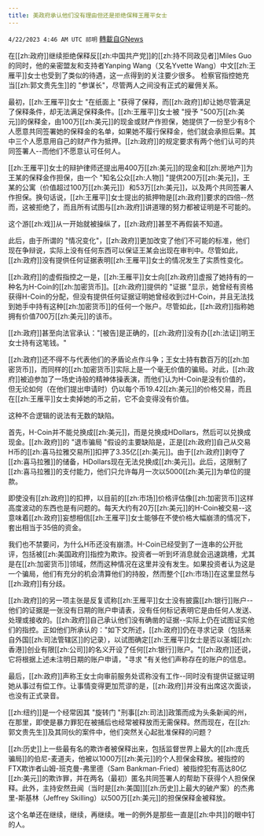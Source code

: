 ```yaml
---
title: 美政府承认他们没有理由但还是拒绝保释王雁平女士
---
```

`4/22/2023 4:46 AM UTC 祁明` [轉載自GNews](https://gnews.org/articles/1245953)

 
在[[zh:政府]]继续拒绝保释反[[zh:中国共产党]]的[[zh:持不同政见者]]Miles Guo的同时，他的亲密盟友和支持者Yanping Wang（又名Yvette Wang）中文[[zh:王雁平]]女士也受到了类似的待遇，这一点得到的关注要少很多。  检察官指控她充当[[zh:郭文贵先生]]的 "参谋长"，尽管两人之间没有正式的雇佣关系。

最初，[[zh:王雁平]]女士 "在纸面上 "获得了保释，而[[zh:政府]]却让她尽管满足了保释条件，却无法满足保释条件。[[zh:王雁平]]女士被 "授予 "500万[[zh:美元]]的保释金，由100万[[zh:美元]]的现金或财产作担保，她提供了一份至少有8个人愿意共同签署她的保释金的名单，如果她不履行保释金，他们就会承担后果。其中三个人愿意用自己的财产作为抵押。[[zh:政府]]的规定要求有两个他们认可的共同签署人--而他们不愿意认可任何人。

[[zh:王雁平]]女士的辩护律师还提出用400万[[zh:美元]]的现金和[[zh:房地产]]为王某的保释金作担保，由一个 "知名公众[[zh:人物]] "提供200万[[zh:美元]]，王某的公寓（价值超过100万[[zh:美元]]）和53万[[zh:美元]]，以及两个共同签署人作担保。换句话说，[[zh:王雁平]]女士提出的抵押物是[[zh:政府]]要求的四倍--然而，这被拒绝了，而且所有试图与[[zh:政府]]讲道理的努力都被证明是不可能的。

这个游[[zh:戏]]从一开始就被操纵了，[[zh:政府]]甚至不再假装不知道。

此后，由于所谓的 "情况变化"，[[zh:政府]]更加改变了他们不可能的标准，他们现在争辩说，实际上没有任何东西可以保证王某会出现在审判中。尽管如此，[[zh:政府]]没有提供任何证据表明[[zh:王雁平]]女士的情况发生了实质性变化。

[[zh:政府]]的虚假指控之一是，[[zh:王雁平]]女士向[[zh:政府]]虚报了她持有的一种名为H-Coin的[[zh:加密货币]]。[[zh:政府]]提供的 "证据 "显示，她曾经有资格获得H-Coin的分配，但没有提供任何证据证明她曾经收到过H-Coin，并且无法找到她手中持有这种[[zh:加密货币]]的任何一个账户。尽管如此，[[zh:政府]]指称她拥有价值700万[[zh:美元]]的该币。

[[zh:政府]]甚至向法官承认："\[被告\]是正确的，[[zh:政府]]没有办[[zh:法证]]明王女士持有这笔钱。"

[[zh:政府]]还不得不与代表他们的矛盾论点作斗争；王女士持有数百万的[[zh:加密货币]]，而同样的[[zh:加密货币]]实际上是一个毫无价值的骗局。对此，[[zh:政府]]被迫参加了一场史诗般的精神体操表演，而他们认为H-Coin是没有价值的，但无论如何（在他们提出申请时）仍以每个币19.42[[zh:美元]]的价格交易，而且在[[zh:王雁平]]女士卖掉她的币之前，它不会变得没有价值。

这种不合逻辑的说法有无数的缺陷。

首先，H-Coin并不能兑换成[[zh:美元]]，而是兑换成HDollars，然后可以兑换成现金。[[zh:政府]]的 "退市骗局 "假设的主要缺陷是，正是[[zh:政府]]自己从交易H币的[[zh:喜马拉雅交易所]]扣押了3.35亿[[zh:美元]]。由于[[zh:政府]]剥夺了[[zh:喜马拉雅]]的储备，HDollars现在无法兑换成[[zh:美元]]。此后，这限制了[[zh:喜马拉雅]]的支付能力，他们只允许每月一次以5000[[zh:美元]]为单位的提款。

  

即使没有[[zh:政府]]的扣押，以目前的[[zh:市场]]价格评估像[[zh:加密货币]]这样高度波动的东西也是有问题的。每天大约有20万[[zh:美元]]的H-Coin被交易--这意味着[[zh:政府]]妄想相信[[zh:王雁平]]女士能够在不使价格大幅崩溃的情况下，套出相当于35倍的资金。

  

我们也不禁要问，为什么H币还没有崩溃。H-Coin已经受到了一连串的公开批评，包括被[[zh:美国政府]]指控为欺诈。投资者一听到坏消息就会迅速跳槽，尤其是在[[zh:加密货币]]领域，然而这种情况在这里并没有发生。如果投资者认为这是一个骗局，他们有充分的机会清算他们的持股，然而整个[[zh:市场]]在这里显然与[[zh:政府]]有分歧。

  

[[zh:政府]]的另一项主张是反复谎称[[zh:王雁平]]女士没有披露[[zh:银行]]账户--他们的证据是一张没有日期的账户申请表，没有任何标记表明它是由任何人发送、处理或接收的。[[zh:政府]]自己承认他们没有确凿的证据--实际上仍在试图证实他们的指控。正如他们所承认的："如下文所述，[[zh:政府]]仍在寻求记录（包括来自外国[[zh:司法管辖区]]的记录），以试图确定[[zh:王雁平]]女士是否以圣城[[zh:香港]]创业有限[[zh:公司]]的名义开设了任何[[zh:银行]]账户。"[[zh:政府]]还说，它将根据上述未注明日期的账户申请，"寻求 "有关他们声称存在的账户的信息。

  

最后，[[zh:政府]]声称王女士向审前服务处谎称没有工作--同时没有提供证据证明她从事过有偿工作。让事情变得更加荒谬的是，[[zh:政府]]并没有出席这次面谈，也没有正式录音。

  

[[zh:纽约]]是一个经常因其 "旋转门 "刑事[[zh:司法]]政策而成为头条新闻的州，在那里，即使是暴力罪犯在被捕后也经常被释放而无需保释。然而现在，在[[zh:郭文贵先生]]及其同伙的案件中，他们突然关心起批准保释的问题？

  

[[zh:历史]]上一些最有名的欺诈者被保释出来，包括监督世界上最大的[[zh:庞氏骗局]]的伯尼-麦道夫，他被以1000万[[zh:美元]]的个人担保金释放。被指控的FTX欺诈者山姆-班克曼-弗里德（Sam Bankman-Fried）被指控犯有高达80亿[[zh:美元]]的欺诈罪，并在两名（最初）匿名共同签署人的帮助下获得个人担保保释。此外，主持安然丑闻（当时是[[zh:美国]][[zh:历史]]上最大的破产案）的杰弗里-斯基林（Jeffrey Skilling）以500万[[zh:美元]]的担保保释金被释放。

  

这个名单还在继续，继续，再继续。唯一的例外是那些一直是[[zh:中共]]的眼中钉的人。
